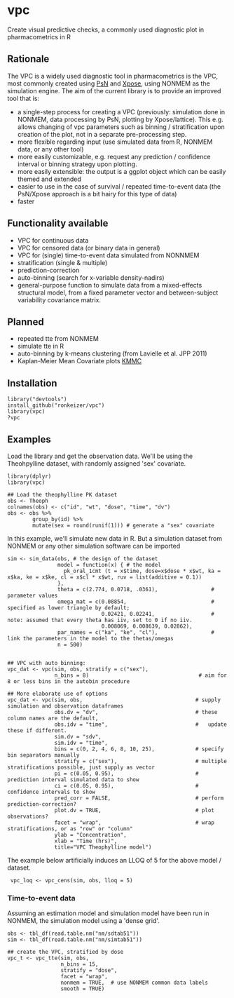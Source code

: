 vpc
===

Create visual predictive checks, a commonly used diagnostic plot in pharmacometrics in R 

## Rationale

The VPC is a widely used diagnostic tool in pharmacometrics is the VPC, most commonly created using [PsN](http://psn.sourceforge.net) and [Xpose](http://xpose.sourceforge.net), using NONMEM as the simulation engine. The aim of the current library is to provide an improved tool that is:

- a single-step process for creating a VPC (previously: simulation done in NONMEM, data processing by PsN, plotting by Xpose/lattice). This e.g. allows changing of vpc parameters such as binning / stratification upon creation of the plot, not in a separate pre-processing step. 
- more flexible regarding input (use simulated data from R, NONMEM data, or any other tool)
- more easily customizable, e.g. request any prediction / confidence interval or binning strategy upon plotting.
- more easily extensible: the output is a ggplot object which can be easily themed and extended
- easier to use in the case of survival / repeated time-to-event data (the PsN/Xpose approach is a bit hairy for this type of data)
- faster

## Functionality available

- VPC for continuous data
- VPC for censored data (or binary data in general)
- VPC for (single) time-to-event data simulated from NONNMEM
- stratification (single & multiple)
- prediction-correction
- auto-binning (search for x-variable density-nadirs)
- general-purpose function to simulate data from a mixed-effects structural model, from a fixed parameter vector and between-subject variability covariance matrix.

## Planned

- repeated tte from NONMEM
- simulate tte in R
- auto-binning by k-means clustering (from Lavielle et al. JPP 2011)
- Kaplan-Meier Mean Covariate plots [KMMC](http://page-meeting.org/pdf_assets/4280-2012-06%20PAGE%20KMMC.pdf)

## Installation

    library("devtools")
    install_github("ronkeizer/vpc")
    library(vpc)
    ?vpc
    
## Examples

Load the library and get the observation data. We'll be using the Theohpylline dataset, with randomly assigned 'sex' covariate. 

    library(dplyr)
    library(vpc)

    ## Load the theophylline PK dataset
    obs <- Theoph
    colnames(obs) <- c("id", "wt", "dose", "time", "dv")
    obs <- obs %>%
            group_by(id) %>%  
            mutate(sex = round(runif(1))) # generate a "sex" covariate
    
In this example, we'll simulate new data in R. But a simulation dataset from NONMEM or any other simulation software can be imported

    sim <- sim_data(obs, # the design of the dataset
                    model = function(x) { # the model
                      pk_oral_1cmt (t = x$time, dose=x$dose * x$wt, ka = x$ka, ke = x$ke, cl = x$cl * x$wt, ruv = list(additive = 0.1))
                    }, 
                    theta = c(2.774, 0.0718, .0361),                 # parameter values
                    omega_mat = c(0.08854,                           # specified as lower triangle by default; 
                                  0.02421, 0.02241,                  # note: assumed that every theta has iiv, set to 0 if no iiv. 
                                  0.008069, 0.008639, 0.02862),      
                    par_names = c("ka", "ke", "cl"),                 # link the parameters in the model to the thetas/omegas
                    n = 500)

    
    ## VPC with auto binning:    
    vpc_dat <- vpc(sim, obs, stratify = c("sex"), 
                   n_bins = 8)                                   # aim for 8 or less bins in the autobin procedure

    ## More elaborate use of options
    vpc_dat <- vpc(sim, obs,                                    # supply simulation and observation dataframes
                   obs.dv = "dv",                               # these column names are the default,                           
                   obs.idv = "time",                            #   update these if different.
                   sim.dv = "sdv",
                   sim.idv = "time",
                   bins = c(0, 2, 4, 6, 8, 10, 25),             # specify bin separators manually
                   stratify = c("sex"),                         # multiple stratifications possible, just supply as vector
                   pi = c(0.05, 0.95),                          # prediction interval simulated data to show
                   ci = c(0.05, 0.95),                          # confidence intervals to show
                   pred_corr = FALSE,                           # perform prediction-correction?
                   plot.dv = TRUE,                              # plot observations?
                   facet = "wrap",                              # wrap stratifications, or as "row" or "column"
                   ylab = "Concentration", 
                   xlab = "Time (hrs)", 
                   title="VPC Theophylline model")

The example below artificially induces an LLOQ of 5 for the above model / dataset. 

     vpc_loq <- vpc_cens(sim, obs, lloq = 5)

### Time-to-event data

Assuming an estimation model and simulation model have been run in NONMEM, the simulation model using a 'dense grid'.

    obs <- tbl_df(read.table.nm("nm/sdtab51"))  
    sim <- tbl_df(read.table.nm("nm/simtab51"))
    
    ## create the VPC, stratified by dose
    vpc_t <- vpc_tte(sim, obs, 
                     n_bins = 15,
                     stratify = "dose",
                     facet = "wrap",
                     nonmem = TRUE,  # use NONMEM common data labels
                     smooth = TRUE)
